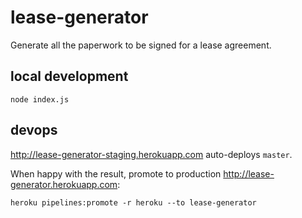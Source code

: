# lease-generator
Generate all the paperwork to be signed for a lease agreement.

## local development
```
node index.js
```

## devops
http://lease-generator-staging.herokuapp.com auto-deploys `master`.

When happy with the result, promote to production http://lease-generator.herokuapp.com:

```
heroku pipelines:promote -r heroku --to lease-generator
```